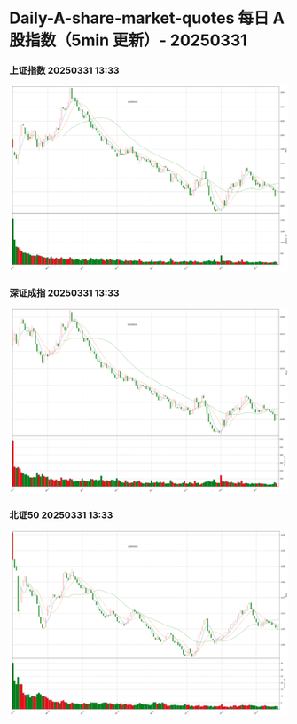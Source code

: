 
# Daily-A-share-market-quotes 每日 A 股指数（5min 更新）- 20250331

### 上证指数 20250331 13:33
![](./fig/2025/3/20250331-sh000001.png)

### 深证成指 20250331 13:33
![](./fig/2025/3/20250331-sz399001.png)

### 北证50 20250331 13:33
![](./fig/2025/3/20250331-bj899050.png)
